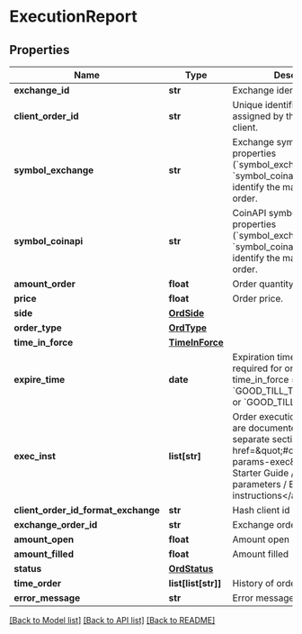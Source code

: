 # ExecutionReport

## Properties
Name | Type | Description | Notes
------------ | ------------- | ------------- | -------------
**exchange_id** | **str** | Exchange identifier. | 
**client_order_id** | **str** | Unique identifier for the order assigned by the &#x60;OEML API&#x60; client. | 
**symbol_exchange** | **str** | Exchange symbol. One of the properties (&#x60;symbol_exchange&#x60;, &#x60;symbol_coinapi&#x60;) is required to identify the market for the order. | [optional] 
**symbol_coinapi** | **str** | CoinAPI symbol. One of the properties (&#x60;symbol_exchange&#x60;, &#x60;symbol_coinapi&#x60;) is required to identify the market for the order. | [optional] 
**amount_order** | **float** | Order quantity. | 
**price** | **float** | Order price. | 
**side** | [**OrdSide**](OrdSide.md) |  | 
**order_type** | [**OrdType**](OrdType.md) |  | 
**time_in_force** | [**TimeInForce**](TimeInForce.md) |  | 
**expire_time** | **date** | Expiration time. Conditionaly required for orders with time_in_force &#x3D; &#x60;GOOD_TILL_TIME_EXCHANGE&#x60; or &#x60;GOOD_TILL_TIME_OEML&#x60;. | [optional] 
**exec_inst** | **list[str]** | Order execution instructions are documented in the separate section: &lt;a href&#x3D;\&quot;#oeml-order-params-exec\&quot;&gt;OEML / Starter Guide / Order parameters / Execution instructions&lt;/a&gt; | [optional] 
**client_order_id_format_exchange** | **str** | Hash client id | [optional] 
**exchange_order_id** | **str** | Exchange order id | [optional] 
**amount_open** | **float** | Amount open | [optional] 
**amount_filled** | **float** | Amount filled | [optional] 
**status** | [**OrdStatus**](OrdStatus.md) |  | [optional] 
**time_order** | **list[list[str]]** | History of order status changes | [optional] 
**error_message** | **str** | Error message | [optional] 

[[Back to Model list]](../README.md#documentation-for-models) [[Back to API list]](../README.md#documentation-for-api-endpoints) [[Back to README]](../README.md)


